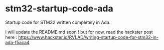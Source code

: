 # stm32-startup-code-ada
Startup code for STM32 written completely in Ada.

I will update the README.md soon !
but for now, read the hackster post here :
https://www.hackster.io/RVLAD/writing-startup-code-for-stm32-in-ada-f5aca4
